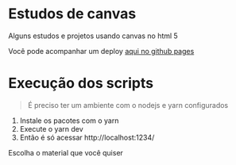 # Estudos de canvas

Alguns estudos e projetos usando canvas no html 5

Você pode acompanhar um deploy [aqui no github pages](https://ogregorio0.github.io/lab-canvas/)

# Execução dos scripts

> É preciso ter um ambiente com o nodejs e yarn configurados

1. Instale os pacotes com o yarn
2. Execute o yarn dev
3. Então é só acessar http://localhost:1234/

Escolha o material que você quiser
